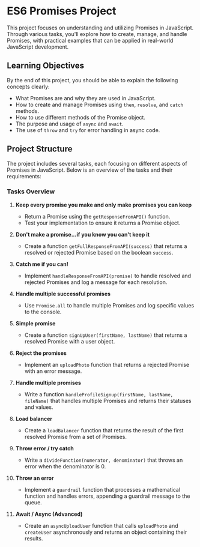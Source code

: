 # ES6 Promises Project

This project focuses on understanding and utilizing Promises in JavaScript. Through various tasks, you'll explore how to create, manage, and handle Promises, with practical examples that can be applied in real-world JavaScript development.

## Learning Objectives

By the end of this project, you should be able to explain the following concepts clearly:
- What Promises are and why they are used in JavaScript.
- How to create and manage Promises using `then`, `resolve`, and `catch` methods.
- How to use different methods of the Promise object.
- The purpose and usage of `async` and `await`.
- The use of `throw` and `try` for error handling in async code.

## Project Structure

The project includes several tasks, each focusing on different aspects of Promises in JavaScript. Below is an overview of the tasks and their requirements:

### Tasks Overview

1. **Keep every promise you make and only make promises you can keep**
   - Return a Promise using the `getResponseFromAPI()` function.
   - Test your implementation to ensure it returns a Promise object.

2. **Don't make a promise...if you know you can't keep it**
   - Create a function `getFullResponseFromAPI(success)` that returns a resolved or rejected Promise based on the boolean `success`.

3. **Catch me if you can!**
   - Implement `handleResponseFromAPI(promise)` to handle resolved and rejected Promises and log a message for each resolution.

4. **Handle multiple successful promises**
   - Use `Promise.all` to handle multiple Promises and log specific values to the console.

5. **Simple promise**
   - Create a function `signUpUser(firstName, lastName)` that returns a resolved Promise with a user object.

6. **Reject the promises**
   - Implement an `uploadPhoto` function that returns a rejected Promise with an error message.

7. **Handle multiple promises**
   - Write a function `handleProfileSignup(firstName, lastName, fileName)` that handles multiple Promises and returns their statuses and values.

8. **Load balancer**
   - Create a `loadBalancer` function that returns the result of the first resolved Promise from a set of Promises.

9. **Throw error / try catch**
   - Write a `divideFunction(numerator, denominator)` that throws an error when the denominator is 0.

10. **Throw an error**
    - Implement a `guardrail` function that processes a mathematical function and handles errors, appending a guardrail message to the queue.

11. **Await / Async (Advanced)**
    - Create an `asyncUploadUser` function that calls `uploadPhoto` and `createUser` asynchronously and returns an object containing their results.
